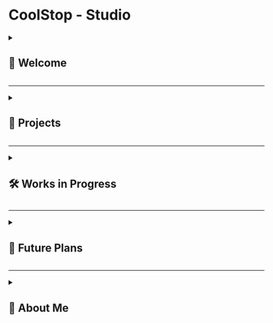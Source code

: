 # CoolStop - Studio  

<details><summary><h2>👋 Welcome</h2></summary>

CoolStop Studio is my personal organization, grouping and organizing all my accounts:

- **CoolStopSchool** – my school account  
- **CoolStopCode** – home account  
- **GarrisonCool1** – my original account, im locked out  

Feel free to check out my repos. Don’t got that many right now, will unprivate some more soon.  

</details>

---

<details><summary><h2>🚀 Projects</h2></summary>

Here’s the stuff I’ve actually finished

<details><summary><h3>Flippy Tile</h3></summary>

- A simple game about flipping tiles  
- No internet required, just a static page  
- Great for speedrunning  
- Make the whole grid the same color to win  

</details>

<details><summary><h3>GDS Chat</h3></summary>

- A chat app that doesn’t ask for an email  
- Just pick a username and password, then message people  
- No censorship, no limitations, no moderation  
- Group chats + a ton of settings (GDS Chat 4)  

</details>

<details><summary><h3>Gary’s RNG</h3></summary>

- A game about rolling for random chances  
- Has an inventory system to track everything you’ve rolled  
- Inspired by Sol’s RNG  

</details>

<details><summary><h3>Cookies & Cliffs</h3></summary>

- A short Celeste-inspired platformer
- You play as a kind old grandmother climbing a mountain
- You have special abilities
- Huge focus on audio and music

</details>

<details><summary><h3>Tippy Trip</h3></summary>

- A fun and quick driving game
- 2d side view
- Playful SFX and graphics
- Made in 2 weeks

</details>

</details>

---

<details><summary><h2>🛠️ Works in Progress</h2></summary>

Stuffs im working on now

<details><summary><h3>Panda TD X</h3></summary>

- A tower defense game about pandas and bamboo  
- Originally a Scratch game I made, now ported to JS  
- My most ambitious project so far  

</details>

<details><summary><h3>Kiwi4</h3></summary>

- 4 bit fantasy console
- Written in C++
- Very simple and clean
- Great for making quick 2d games

</details>

</details>

---

<details><summary><h2>🌟 Future Plans</h2></summary>

What I want to do later

<details><summary><h3>Flippy Tile 2</h3></summary>

- A sequel to Flippy Tile  
- This time, an actual game, not just a toy website  
- Might be in Godot, might stay in JS (since online multiplayer makes sense for this)  

</details>

</details>

---

<details><summary><h2>👤 About Me</h2></summary>

- new to programming
- Unprofessional
- I hate JavaScript, but I keep using it anyway  
- US 🇺🇸
- super cool
- I hate writing READMEs
- 
</details>
